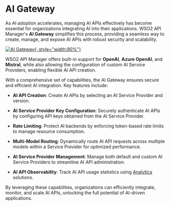 # AI Gateway

As AI adoption accelerates, managing AI APIs effectively has become essential for organizations integrating AI into their applications. WSO2 API Manager's **AI Gateway** simplifies this process, providing a seamless way to create, manage, and expose AI APIs with robust security and scalability.

[![AI Gateway]({{base_path}}/assets/img/learn/ai-gateway/ai-gateway.png){: style="width:90%"}]({{base_path}}/assets/img/learn/ai-gateway/ai-gateway.png)

WSO2 API Manager offers built-in support for **OpenAI**, **Azure OpenAI**, and **Mistral**, while also allowing the configuration of custom AI Service Providers, enabling flexible AI API creation.

With a comprehensive set of capabilities, the AI Gateway ensures secure and efficient AI integration. Key features include:

- **AI API Creation**: Create AI APIs by selecting an AI Service Provider and version.

- **AI Service Provider Key Configuration**: Securely authenticate AI APIs by configuring API keys obtained from the AI Service Provider.

- **Rate Limiting**: Protect AI backends by enforcing token-based rate limits to manage resource consumption.

- **Multi-Model Routing**: Dynamically route AI API requests across multiple models within a Service Provider for optimized performance.

- **AI Service Provider Management**: Manage both default and custom AI Service Providers to streamline AI API administration.

- **AI API Observability**: Track AI API usage statistics using [Analytics]({{base_path}}/monitoring/api-analytics/choreo-analytics/api-analytics-architecture/) solutions.

By leveraging these capabilities, organizations can efficiently integrate, monitor, and scale AI APIs, unlocking the full potential of AI-driven applications.

